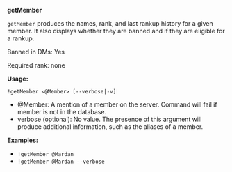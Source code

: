 **getMember**

`getMember` produces the names, rank, and last rankup history for a given member. It also displays whether they are banned and if they are eligible for a rankup.

Banned in DMs: Yes

Required rank: none

**Usage:**

`!getMember <@Member> [--verbose|-v]`

* @Member: A mention of a member on the server. Command will fail if member is not in the database.
* verbose (optional): No value. The presence of this argument will produce additional information, such as the aliases of a member.

**Examples:**

* `!getMember @Mardan`
* `!getMember @Mardan --verbose`